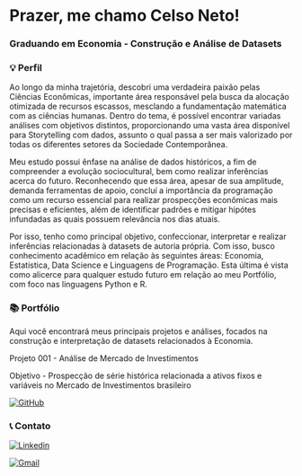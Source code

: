 # Prazer, me chamo Celso Neto! 

### Graduando em Economia - Construção e Análise de Datasets 

### 💡 Perfil 

Ao longo da minha trajetória, descobri uma verdadeira paixão pelas Ciências Econômicas, importante área responsável pela busca da alocação otimizada de recursos escassos, mesclando a fundamentação matemática com as ciências humanas. Dentro do tema, é possível encontrar variadas análises com objetivos distintos, proporcionando uma vasta área disponível para Storytelling com dados, assunto o qual passa a ser mais valorizado por todas os diferentes setores da Sociedade Contemporânea.

Meu estudo possui ênfase na análise de dados históricos, a fim de compreender a evolução sociocultural, bem como realizar inferências acerca do futuro. Reconhecendo que essa área, apesar de sua amplitude, demanda ferramentas de apoio, concluí a importância da programação como um recurso essencial para realizar prospecções econômicas mais precisas e eficientes, além de identificar padrões e mitigar hipótes infundadas as quais possuem relevância nos dias atuais.

Por isso, tenho como principal objetivo, confeccionar, interpretar e realizar inferências relacionadas à datasets de autoria própria. Com isso, busco conhecimento acadêmico em relação às seguintes áreas: Economia, Estatística, Data Science e Linguagens de Programação. Esta última é vista como alicerce para qualquer estudo futuro em relação ao meu Portfólio, com foco nas linguagens Python e R.

### 📚 Portfólio

Aqui você encontrará meus principais projetos e análises, focados na construção e interpretação de datasets relacionados à Economia.

Projeto 001 - Análise de Mercado de Investimentos

Objetivo - Prospecção de série histórica relacionada a ativos fixos e variáveis no Mercado de Investimentos brasileiro

[![GitHub](https://img.shields.io/badge/GitHub-100000?style=for-the-badge&logo=github&logoColor=white)](https://github.com/clsneto-11/Mercado-de-Investimentos)

### 📞 Contato

[![Linkedin](https://img.shields.io/badge/LinkedIn-0077B5?style=for-the-badge&logo=linkedin&logoColor=white)](https://www.linkedin.com/in/celso-neto-40b8772a9)

[![Gmail](https://img.shields.io/badge/Gmail-EA4335?style=for-the-badge&logo=gmail&logoColor=white)](mailto:celson961@gmail.com)

